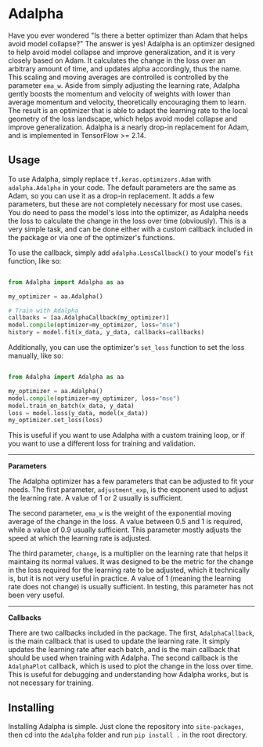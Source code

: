 Adalpha
=======

Have you ever wondered "Is there a better optimizer than Adam that helps avoid model collapse?"
The answer is yes! Adalpha is an optimizer designed to help avoid model collapse and improve generalization, and it is very closely based on Adam. 
It calculates the change in the loss over an arbitrary amount of time, and updates alpha accordingly, thus the name. 
This scaling and moving averages are controlled is controlled by the parameter `ema_w`. 
Aside from simply adjusting the learning rate, Adalpha gently boosts the momentum and velocity of weights with lower than average momentum and velocity, theoretically encouraging them to learn.
The result is an optimizer that is able to adapt the learning rate to the local geometry of the loss landscape, 
which helps avoid model collapse and improve generalization.
Adalpha is a nearly drop-in replacement for Adam, and is implemented in TensorFlow >= 2.14.

## Usage

To use Adalpha, simply replace `tf.keras.optimizers.Adam` with `adalpha.Adalpha` in your code. 
The default parameters are the same as Adam, so you can use it as a drop-in replacement.
It adds a few parameters, but these are not completely necessary for most use cases.
You do need to pass the model's loss into the optimizer, as Adalpha needs the loss to calculate the change in the loss over time (obviously).
This is a very simple task, and can be done either with a custom callback included in the package or via one of the optimizer's functions.

To use the callback, simply add `adalpha.LossCallback()` to your model's `fit` function, like so:

```python

from Adalpha import Adalpha as aa

my_optimizer = aa.Adalpha()

# Train with Adalpha
callbacks = [aa.AdalphaCallback(my_optimizer)]
model.compile(optimizer=my_optimizer, loss="mse")
history = model.fit(x_data, y_data, callbacks=callbacks)
```
Additionally, you can use the optimizer's `set_loss` function to set the loss manually, like so:

```python

from Adalpha import Adalpha as aa

my_optimizer = aa.Adalpha()
model.compile(optimizer=my_optimizer, loss="mse")
model.train_on_batch(x_data, y_data)
loss = model.loss(y_data, model(x_data))
my_optimizer.set_loss(loss)
```
This is useful if you want to use Adalpha with a custom training loop, or if you want to use a different loss for training and validation.

---
**Parameters**

The Adalpha optimizer has a few parameters that can be adjusted to fit your needs.
The first parameter, `adjustment_exp`, is the exponent used to adjust the learning rate. A value of 1 or 2 usually is sufficient.

The second parameter, `ema_w` is the weight of the exponential moving average of the change in the loss. A value between 0.5 and 1 is required, while a value of 0.9 usually sufficient.
This parameter mostly adjusts the speed at which the learning rate is adjusted.

The third parameter, `change`, is a multiplier on the learning rate that helps it maintaing its normal values. It was designed to be the metric for the change in the loss required for the 
learning rate to be adjusted, which it technically is, but it is not very useful in practice. A value of 1 (meaning the learning rate does not change) is usually sufficient. In testing, this parameter has not been very useful.

---
**Callbacks**

There are two callbacks included in the package. The first, `AdalphaCallback`, is the main callback that is used to update the learning rate.
It simply updates the learning rate after each batch, and is the main callback that should be used when training with Adalpha.
The second callback is the `AdalphaPlot` callback, which is used to plot the change in the loss over time. This is useful for debugging and understanding how Adalpha works, but is not necessary for training.

Installing
----------

Installing Adalpha is simple. Just clone the repository into `site-packages`, then cd into the `Adalpha` folder and run `pip install .` in the root directory.
